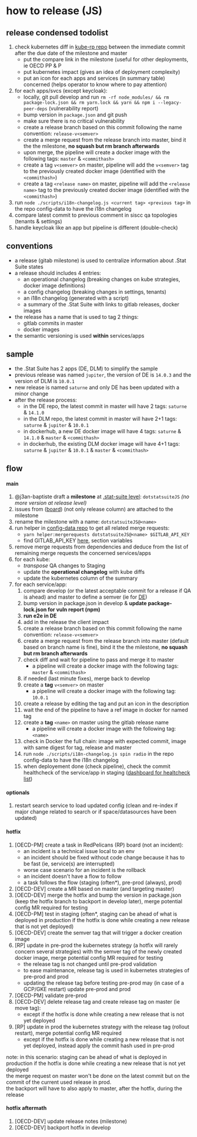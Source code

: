 # how to release (JS)

## release condensed todolist
1. check kubernetes diff in [kube-rp repo](https://gitlab.com/sis-cc/.stat-suite/dotstatsuite-kube-rp) between the immediate commit after the due date of the milestone and master
   - put the compare link in the milestone (useful for other deployments, ie OECD PP & P
   - put kubernetes impact (gives an idea of deployment complexity)
   - put an icon for each apps and services (in summary table) concerned (helps operator to know where to pay attention)
2. for each apps/svcs (except keycloak):
   - locally, git pull develop and run `rm -rf node_modules/ && rm package-lock.json && rm yarn.lock && yarn && npm i --legacy-peer-deps` (vulnerability report)
   - bump version in `package.json` and git push
   - make sure there is no critical vulnerability
   - create a release branch based on this commit following the name convention: `release-v<semver>`
   - create a merge request from the release branch into master, bind it the the milestone, **no squash but rm branch afterwards**
   - upon merge, the pipeline will create a docker image with the following tags: `master` & `<commithash>`
   - create a tag `v<semver>` on master, pipeline will add the `v<semver>` tag to the previously created docker image (identified with the `<commithash>`)
   - create a tag `<release name>` on master, pipeline will add the `<release name>` tag to the previously created docker image (identified with the `<commithash>`)
3. run `node ./scripts/i18n-changelog.js <current tag> <previous tag>` in the repo config-data to have the i18n changelog
4. compare latest commit to previous comment in siscc qa topologies (tenants & settings)
5. handle keycloak like an app but pipeline is different (double-check)

## conventions
- a release (gitab milestone) is used to centralize information about .Stat Suite states
- a release should includes 4 entries:
  - an operational changelog (breaking changes on kube strategies, docker image definitions)
  - a config changelog (breaking changes in settings, tenants)
  - an i18n changelog (generated with a script)
  - a summary of the .Stat Suite with links to gitlab releases, docker images
- the release has a name that is used to tag 2 things:
  - gitlab commits in master
  - docker images
- the semantic versioning is used **within** services/apps

## sample
- the .Stat Suite has 2 apps (DE, DLM) to simplify the sample
- previous release was named `jupiter`, the version of DE is `14.0.3` and the version of DLM is `10.0.1`
- new release is named `saturne` and only DE has been updated with a minor change
- after the release process:
  - in the DE repo, the latest commit in master will have 2 tags: `saturne` & `14.1.0`
  - in the DLM repo, the latest commit in master will have 2+1 tags: `saturne` & `jupiter` & `10.0.1`
  - in dockerhub, a new DE docker image will have 4 tags:  `saturne` & `14.1.0` & `master` & `<commithash>`
  - in dockerhub, the existing DLM docker image will have 4+1 tags:  `saturne` & `jupiter` & `10.0.1` & `master` & `<commithash>`

## flow

#### main
1. @j3an-baptiste draft a **milestone** at [.stat-suite level](https://gitlab.com/groups/sis-cc/.stat-suite/-/milestones): `dotstatsuiteJS` _(no more version at release level)_
1. issues from ([board](https://gitlab.com/groups/sis-cc/-/boards/1200479?label_name[]=JavaScript)) (not only release column) are attached to the milestone
1. rename the milestone with a name: `dotstatsuiteJS@<name>`
1. run helper in [config-data repo](https://gitlab.com/sis-cc/.stat-suite/dotstatsuite-config-data) to get all related merge requests:
    - `yarn helper:mergerequests dotstatsuiteJS@<name> $GITLAB_API_KEY`
    - find GITLAB_API_KEY [here](https://gitlab.com/sis-cc/.stat-suite/dotstatsuite-config-data/-/settings/ci_cd), section variables
1. remove merge requests from dependencies and deduce from the list of remaining merge requests the concerned services/apps
1. for each kube:
    - _transpose_ QA changes to Staging
    - update the **operational changelog** with kube diffs
    - update the kubernetes column of the summary
1. for each service/app:
    1. compare develop (or the latest acceptable commit for a release if QA is ahead) and master to define a semver (ie for [DE](https://gitlab.com/sis-cc/.stat-suite/dotstatsuite-data-explorer/-/compare/master...develop?from_project_id=10532325))
    1. bump version in package.json in develop & **update package-lock.json for vuln report (npm)**
    1. **run e2e in DE**
    1. add in the release the client impact
    1. create a release branch based on this commit following the name convention: `release-v<semver>`
    1. create a merge request from the release branch into master (default based on branch name is fine), bind it the the milestone, **no squash but rm branch afterwards**
    1. check diff and wait for pipeline to pass and merge it to master
        - a pipeline will create a docker image with the following tags: `master` & `<commithash>`
    1. if needed (last minute fixes), merge back to develop
    1. create a **tag** `v<semver>` on master
        - a pipeline will create a docker image with the following tag: `10.0.1`
    1. create a release by editing the tag and put an icon in the description
    1. wait the end of the pipeline to have a ref image in docker for named tag
    1. create a **tag** `<name>` on master using the gitlab release name
        - a pipeline will create a docker image with the following tag: `<name>`
    1. check in Docker the full chain: image with expected commit, image with same digest for tag, release and master
    1. run `node ./scripts/i18n-changelog.js spin radio` in the repo config-data to have the i18n changelog
    1. when deployement done (check pipeline), check the commit healthcheck of the service/app in staging ([dashboard for healtcheck list](https://gitlab.com/sis-cc/dotstatsuite-documentation/-/blob/master/devops-dashboard.md))

#### optionals
1. restart search service to load updated config (clean and re-index if major change related to search or if space/datasources have been updated)

#### hotfix
1. [OECD-PM] create a task in RedPelicans (RP) board (not an incident):
    - an incident is a technical issue local to an env
    - an incident should be fixed without code change because it has to be fast (ie, service(s) are interrupted)
    - worse case scenario for an incident is the rollback
    - an incident doesn't have a flow to follow
    - a task follows the flow (staging (often*), pre-prod (always), prod)
1. [OECD-DEV] create a MR based on master (and targeting master)
1. [OECD-DEV] merge the hotfix and bump the version in package.json (keep the hotfix branch to backport in develop later), merge potential config MR required for testing
1. [OECD-PM] test in staging (often*, staging can be ahead of what is deployed in production if the hotfix is done while creating a new release that is not yet deployed)
1. [OECD-DEV] create the semver tag that will trigger a docker creation image
1. [RP] update in pre-prod the kubernetes strategy (a hotfix will rarely concern several strategies) with the semver tag of the newly created docker image, merge potential config MR required for testing
    - the release tag is not changed until pre-prod validation
    - to ease maintenance, release tag is used in kubernetes strategies of pre-prod and prod
    - updating the release tag before testing pre-prod may (in case of a GCP/GKE restart) update pre-prod and prod
1. [OECD-PM] validate pre-prod
1. [OECD-DEV] delete release tag and create release tag on master (ie move tag):
    - except if the hotfix is done while creating a new release that is not yet deployed
1. [RP] update in prod the kubernetes strategy with the release tag (rollout restart), merge potential config MR required
    - except if the hotfix is done while creating a new release that is not yet deployed, instead apply the commit hash used in pre-prod

note:
in this scenario: staging can be ahead of what is deployed in production if the hotfix is done while creating a new release that is not yet deployed  
the merge request on master won't be done on the latest commit but on the commit of the current used release in prod.  
the backport will have to also apply to master, after the hotfix, during the release

#### hotfix aftermath
1. [OECD-DEV] update release notes (milestone)
1. [OECD-DEV] backport hotfix in develop

